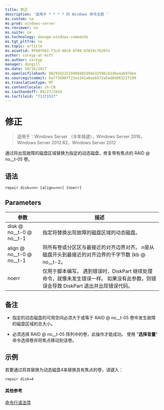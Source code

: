```yaml
---
title: 修正
description: '适用于 * * * * 的 Windows 命令主题 '
ms.custom: na
ms.prod: windows-server
ms.reviewer: na
ms.suite: na
ms.technology: manage-windows-commands
ms.tgt_pltfrm: na
ms.topic: article
ms.assetid: 9f84f661-f3cd-48c8-bf08-87819cf626fe
author: coreyp-at-msft
ms.author: coreyp
manager: dongill
ms.date: 10/16/2017
ms.openlocfilehash: 88293422519488405d94e32596c81dbe4a697dee
ms.sourcegitcommit: 6aff3d88ff22ea141a6ea6572a5ad8dd6321f199
ms.translationtype: MT
ms.contentlocale: zh-CN
ms.lasthandoff: 09/27/2019
ms.locfileid: "71371527"
---
```

# <a name="repair"></a>修正

>适用于：Windows Server （半年频道），Windows Server 2016，Windows Server 2012 R2，Windows Server 2012

通过将出现故障的磁盘区域替换为指定的动态磁盘，修复带有焦点的 RAID @ no__t-05 卷。  
  
  
  
## <a name="syntax"></a>语法  
  
```  
repair disk=<n> [align=<n>] [noerr]  
```  
  
## <a name="parameters"></a>Parameters  
  
| 参数  |                                                                                             描述                                                                                              |
|------------|------------------------------------------------------------------------------------------------------------------------------------------------------------------------------------------------------|
| disk @ no__t-0 @ no__t-1  |                                                                 指定将替换出现故障的磁盘区域的动态磁盘。                                                                 |
| align @ no__t-0 @ no__t-1 |          将所有卷或分区区与最接近的对齐边界对齐。 *n*是从磁盘开头到最接近的对齐边界的千字节数 \(kb @ no__t-2。           |
|   noerr    | 仅用于脚本编写。 遇到错误时，DiskPart 继续处理命令，就像未发生错误一样。 如果没有此参数，则错误会导致 DiskPart 退出并出现错误代码。 |
  
## <a name="remarks"></a>备注  
  
-   指定的动态磁盘的可用空间必须大于或等于 RAID @ no__t-05 卷中发生故障的磁盘区域的总大小。  
  
-   必须选择 RAID @ no__t-05 阵列中的卷，此操作才能成功。 使用 "**选择音量**" 命令选择卷并将焦点移动到该卷。  
  
## <a name="BKMK_examples"></a>示例  
若要通过将其替换为动态磁盘4来替换具有焦点的卷，请键入：  
  
```  
repair disk=4  
```  
  
#### <a name="additional-references"></a>其他参考  
[命令行语法项](command-line-syntax-key.md)  
  

  


